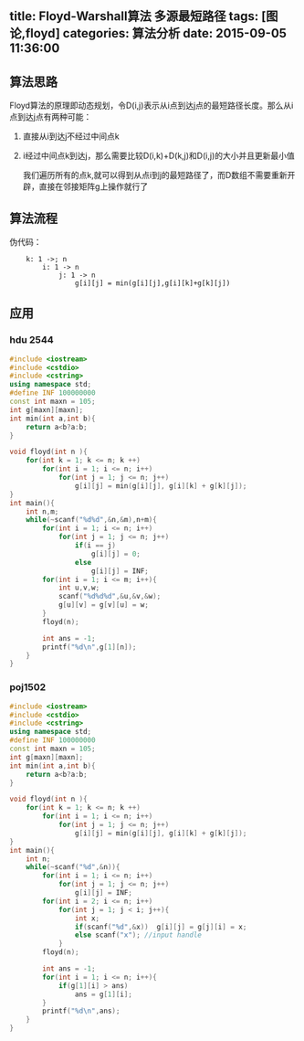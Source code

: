 title: Floyd-Warshall算法 多源最短路径
tags: [图论,floyd]
categories: 算法分析
date: 2015-09-05 11:36:00
---

## 算法思路

Floyd算法的原理即动态规划，令D(i,j)表示从i点到达j点的最短路径长度。那么从i点到达j点有两种可能：

1.  直接从i到达j不经过中间点k
2.  i经过中间点k到达j，那么需要比较D(i,k)+D(k,j)和D(i,j)的大小并且更新最小值

    我们遍历所有的点k,就可以得到从点i到j的最短路径了，而D数组不需要重新开辟，直接在邻接矩阵g上操作就行了

<!-- more -->
## 算法流程

伪代码：
```
    k: 1 ->; n
        i: 1 -> n
            j: 1 -> n
                g[i][j] = min(g[i][j],g[i][k]+g[k][j])
```

## 应用

### hdu 2544

```cpp
#include <iostream>
#include <cstdio>
#include <cstring>
using namespace std;
#define INF 100000000  
const int maxn = 105;
int g[maxn][maxn];
int min(int a,int b){
    return a<b?a:b;
}

void floyd(int n ){
    for(int k = 1; k <= n; k ++)
        for(int i = 1; i <= n; i++)
            for(int j = 1; j <= n; j++)
                g[i][j] = min(g[i][j], g[i][k] + g[k][j]);
}
int main(){
    int n,m;
    while(~scanf("%d%d",&n,&m),n+m){
        for(int i = 1; i <= n; i++)
            for(int j = 1; j <= n; j++)
                if(i == j)
                    g[i][j] = 0;
                else
                    g[i][j] = INF;
        for(int i = 1; i <= m; i++){
            int u,v,w;
            scanf("%d%d%d",&u,&v,&w);
            g[u][v] = g[v][u] = w;
        }
        floyd(n);

        int ans = -1;
        printf("%d\n",g[1][n]);
    }
}
```

### poj1502

```cpp
#include <iostream>
#include <cstdio>
#include <cstring>
using namespace std;
#define INF 100000000  
const int maxn = 105;
int g[maxn][maxn];
int min(int a,int b){
    return a<b?a:b;
}

void floyd(int n ){
    for(int k = 1; k <= n; k ++)
        for(int i = 1; i <= n; i++)
            for(int j = 1; j <= n; j++)
                g[i][j] = min(g[i][j], g[i][k] + g[k][j]);
}
int main(){
    int n;
    while(~scanf("%d",&n)){
        for(int i = 1; i <= n; i++)
            for(int j = 1; j <= n; j++)
                g[i][j] = INF;
        for(int i = 2; i <= n; i++)
            for(int j = 1; j < i; j++){
                int x;
                if(scanf("%d",&x))  g[i][j] = g[j][i] = x;
                else scanf("x"); //input handle
            }
        floyd(n);

        int ans = -1;
        for(int i = 1; i <= n; i++){
            if(g[1][i] > ans)
                ans = g[1][i];
        }
        printf("%d\n",ans);
    }
}
```